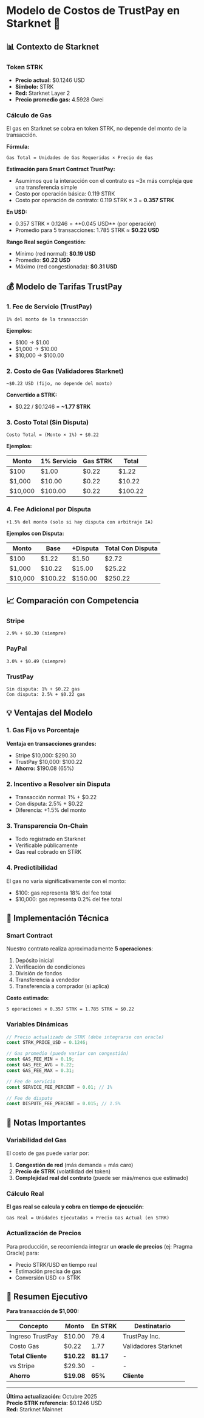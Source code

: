 # Modelo de Costos de TrustPay en Starknet 🚀

## 📊 Contexto de Starknet

### Token STRK
- **Precio actual:** $0.1246 USD
- **Símbolo:** STRK
- **Red:** Starknet Layer 2
- **Precio promedio gas:** 4.5928 Gwei

### Cálculo de Gas

El gas en Starknet se cobra en token STRK, no depende del monto de la transacción.

**Fórmula:**
```
Gas Total = Unidades de Gas Requeridas × Precio de Gas
```

**Estimación para Smart Contract TrustPay:**
- Asumimos que la interacción con el contrato es ~3x más compleja que una transferencia simple
- Costo por operación básica: 0.119 STRK
- Costo por operación de contrato: 0.119 STRK × 3 = **0.357 STRK**

**En USD:**
- 0.357 STRK × $0.1246 = **$0.045 USD** (por operación)
- Promedio para 5 transacciones: 1.785 STRK ≈ **$0.22 USD**

**Rango Real según Congestión:**
- Mínimo (red normal): **$0.19 USD**
- Promedio: **$0.22 USD**
- Máximo (red congestionada): **$0.31 USD**

## 💰 Modelo de Tarifas TrustPay

### 1. Fee de Servicio (TrustPay)
```
1% del monto de la transacción
```

**Ejemplos:**
- $100 → $1.00
- $1,000 → $10.00
- $10,000 → $100.00

### 2. Costo de Gas (Validadores Starknet)
```
~$0.22 USD (fijo, no depende del monto)
```

**Convertido a STRK:**
- $0.22 / $0.1246 = **~1.77 STRK**

### 3. Costo Total (Sin Disputa)
```
Costo Total = (Monto × 1%) + $0.22
```

**Ejemplos:**

| Monto    | 1% Servicio | Gas STRK | Total   |
|----------|-------------|----------|---------|
| $100     | $1.00       | $0.22    | $1.22   |
| $1,000   | $10.00      | $0.22    | $10.22  |
| $10,000  | $100.00     | $0.22    | $100.22 |

### 4. Fee Adicional por Disputa
```
+1.5% del monto (solo si hay disputa con arbitraje IA)
```

**Ejemplos con Disputa:**

| Monto    | Base    | +Disputa | Total Con Disputa |
|----------|---------|----------|-------------------|
| $100     | $1.22   | $1.50    | $2.72             |
| $1,000   | $10.22  | $15.00   | $25.22            |
| $10,000  | $100.22 | $150.00  | $250.22           |

## 📈 Comparación con Competencia

### Stripe
```
2.9% + $0.30 (siempre)
```

### PayPal
```
3.0% + $0.49 (siempre)
```

### TrustPay
```
Sin disputa: 1% + $0.22 gas
Con disputa: 2.5% + $0.22 gas
```

## 💡 Ventajas del Modelo

### 1. Gas Fijo vs Porcentaje
**Ventaja en transacciones grandes:**
- Stripe $10,000: $290.30
- TrustPay $10,000: $100.22
- **Ahorro:** $190.08 (65%)

### 2. Incentivo a Resolver sin Disputa
- Transacción normal: 1% + $0.22
- Con disputa: 2.5% + $0.22
- Diferencia: +1.5% del monto

### 3. Transparencia On-Chain
- Todo registrado en Starknet
- Verificable públicamente
- Gas real cobrado en STRK

### 4. Predictibilidad
El gas no varía significativamente con el monto:
- $100: gas representa 18% del fee total
- $10,000: gas representa 0.2% del fee total

## 🔧 Implementación Técnica

### Smart Contract
Nuestro contrato realiza aproximadamente **5 operaciones**:
1. Depósito inicial
2. Verificación de condiciones
3. División de fondos
4. Transferencia a vendedor
5. Transferencia a comprador (si aplica)

**Costo estimado:**
```
5 operaciones × 0.357 STRK = 1.785 STRK ≈ $0.22
```

### Variables Dinámicas
```javascript
// Precio actualizado de STRK (debe integrarse con oracle)
const STRK_PRICE_USD = 0.1246;

// Gas promedio (puede variar con congestión)
const GAS_FEE_MIN = 0.19;
const GAS_FEE_AVG = 0.22;
const GAS_FEE_MAX = 0.31;

// Fee de servicio
const SERVICE_FEE_PERCENT = 0.01; // 1%

// Fee de disputa
const DISPUTE_FEE_PERCENT = 0.015; // 1.5%
```

## 📝 Notas Importantes

### Variabilidad del Gas
El costo de gas puede variar por:
1. **Congestión de red** (más demanda = más caro)
2. **Precio de STRK** (volatilidad del token)
3. **Complejidad real del contrato** (puede ser más/menos que estimado)

### Cálculo Real
**El gas real se calcula y cobra en tiempo de ejecución:**
```
Gas Real = Unidades Ejecutadas × Precio Gas Actual (en STRK)
```

### Actualización de Precios
Para producción, se recomienda integrar un **oracle de precios** (ej: Pragma Oracle) para:
- Precio STRK/USD en tiempo real
- Estimación precisa de gas
- Conversión USD ↔ STRK

## 🎯 Resumen Ejecutivo

**Para transacción de $1,000:**

| Concepto              | Monto    | En STRK  | Destinatario         |
|-----------------------|----------|----------|----------------------|
| Ingreso TrustPay      | $10.00   | 79.4     | TrustPay Inc.        |
| Costo Gas             | $0.22    | 1.77     | Validadores Starknet |
| **Total Cliente**     | **$10.22** | **81.17** | -                  |
| vs Stripe             | $29.30   | -        | -                    |
| **Ahorro**            | **$19.08** | **65%** | **Cliente**         |

---

**Última actualización:** Octubre 2025  
**Precio STRK referencia:** $0.1246 USD  
**Red:** Starknet Mainnet
